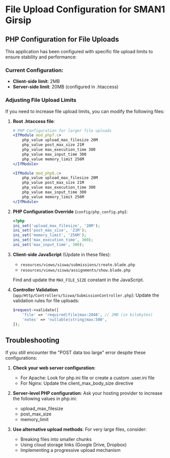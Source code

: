 # File Upload Configuration for SMAN1 Girsip

## PHP Configuration for File Uploads

This application has been configured with specific file upload limits to ensure stability and performance:

### Current Configuration:
- **Client-side limit**: 2MB
- **Server-side limit**: 20MB (configured in .htaccess)

### Adjusting File Upload Limits

If you need to increase file upload limits, you can modify the following files:

1. **Root .htaccess file**:
   ```apache
   # PHP Configuration for larger file uploads
   <IfModule mod_php7.c>
       php_value upload_max_filesize 20M
       php_value post_max_size 21M
       php_value max_execution_time 300
       php_value max_input_time 300
       php_value memory_limit 256M
   </IfModule>

   <IfModule mod_php8.c>
       php_value upload_max_filesize 20M
       php_value post_max_size 21M
       php_value max_execution_time 300
       php_value max_input_time 300
       php_value memory_limit 256M
   </IfModule>
   ```

2. **PHP Configuration Override** (`config/php_config.php`):
   ```php
   <?php
   ini_set('upload_max_filesize', '20M');
   ini_set('post_max_size', '21M');
   ini_set('memory_limit', '256M');
   ini_set('max_execution_time', 300);
   ini_set('max_input_time', 300);
   ```

3. **Client-side JavaScript** (Update in these files):
   - `resources/views/siswa/submissions/create.blade.php`
   - `resources/views/siswa/assignments/show.blade.php`
   
   Find and update the `MAX_FILE_SIZE` constant in the JavaScript.

4. **Controller Validation** (`app/Http/Controllers/Siswa/SubmissionController.php`):
   Update the validation rules for file uploads:
   ```php
   $request->validate([
       'file' => 'required|file|max:2048', // 2MB (in kilobytes)
       'notes' => 'nullable|string|max:500',
   ]);
   ```

## Troubleshooting

If you still encounter the "POST data too large" error despite these configurations:

1. **Check your web server configuration**:
   - For Apache: Look for php.ini file or create a custom .user.ini file
   - For Nginx: Update the client_max_body_size directive

2. **Server-level PHP configuration**: 
   Ask your hosting provider to increase the following values in php.ini:
   - upload_max_filesize
   - post_max_size
   - memory_limit

3. **Use alternative upload methods**: 
   For very large files, consider:
   - Breaking files into smaller chunks
   - Using cloud storage links (Google Drive, Dropbox)
   - Implementing a progressive upload mechanism
